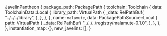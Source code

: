 JavelinPantheon {
    package_path: PackagePath {
        toolchain: Toolchain {
            data: ToolchainData::Local {
                library_path: VirtualPath {
                    _data: RelPathBuf(
                        "../../../library",
                    ),
                },
            },
        },
        name: `malamute`,
        data: PackagePathSource::Local {
            path: VirtualPath {
                _data: RelPathBuf(
                    "../../../registry/malamute-0.1.0",
                ),
            },
        },
    },
    instantiation_map: {},
    new_javelins: [],
}